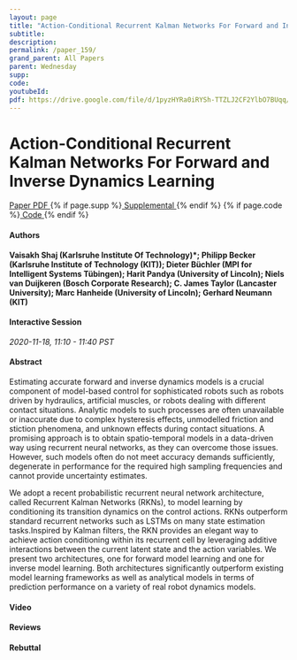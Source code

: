 ```yaml
---
layout: page
title: "Action-Conditional Recurrent Kalman Networks For Forward and Inverse Dynamics Learning"
subtitle: 
description:
permalink: /paper_159/
grand_parent: All Papers
parent: Wednesday
supp: 
code: 
youtubeId: 
pdf: https://drive.google.com/file/d/1pyzHYRa0iRYSh-TTZLJ2CF2YlbO7BUqq/view
---
```


# Action-Conditional Recurrent Kalman Networks For Forward and Inverse Dynamics Learning

<a href="https://drive.google.com/file/d/1pyzHYRa0iRYSh-TTZLJ2CF2YlbO7BUqq/view" target="_blank" rel="noopener noreferrer" class="btn btn-blue"><i class="fa fa-file-text-o" aria-hidden="true"></i> Paper PDF </a> {% if page.supp %}<a href="" target="_blank" rel="noopener noreferrer" class="btn btn-green"><i class="fa fa-file-text-o" aria-hidden="true"></i> Supplemental </a>{% endif %} {% if page.code %}<a href="" target="_blank" rel="noopener noreferrer" class="btn btn-green"><i class="fa fa-github" aria-hidden="true"></i> Code </a>{% endif %} 

#### Authors
**Vaisakh Shaj (Karlsruhe Institute Of Technology)*; Philipp Becker (Karlsruhe Institute of Technology (KIT)); Dieter Büchler (MPI for Intelligent Systems Tübingen); Harit Pandya (University of Lincoln); Niels van Duijkeren (Bosch Corporate Research); C. James  Taylor (Lancaster University); Marc Hanheide (University of Lincoln); Gerhard Neumann (KIT)**

#### Interactive Session
*2020-11-18, 11:10 - 11:40 PST*

#### Abstract
Estimating accurate forward and inverse dynamics models is a crucial component of model-based control for sophisticated robots such as robots driven by hydraulics, artificial muscles, or robots dealing with different contact situations.
Analytic models to such processes are often unavailable or inaccurate due to complex hysteresis effects, unmodelled friction and stiction phenomena, and unknown effects during contact situations. A promising approach is to obtain spatio-temporal models in a data-driven way using recurrent neural networks, as they can overcome those issues. However, such models often do not meet accuracy demands sufficiently, degenerate in performance for the required high sampling frequencies and cannot provide uncertainty estimates.  

We adopt a recent probabilistic recurrent neural network architecture, called Recurrent Kalman Networks (RKNs), to model learning by conditioning its transition dynamics on the control actions. RKNs outperform standard recurrent networks such as LSTMs on many state estimation tasks.Inspired by Kalman filters, the RKN provides an elegant way to achieve action conditioning within its recurrent cell by leveraging additive interactions between the current latent state and the action variables. We present two architectures, one for forward model learning and one for inverse model learning. Both architectures significantly outperform existing model learning frameworks as well as analytical models in terms of prediction performance on a variety of real robot dynamics models.

#### Video 

#### Reviews

#### Rebuttal

